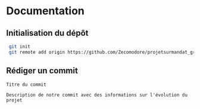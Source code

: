 # Documentation

## Initialisation du dépôt

```bash
 git init
 git remote add origin https://github.com/Zecomodore/projetsurmandat_groupe07.git
```

## Rédiger un commit

```
Titre du commit

Description de notre commit avec des informations sur l'évolution du projet
```